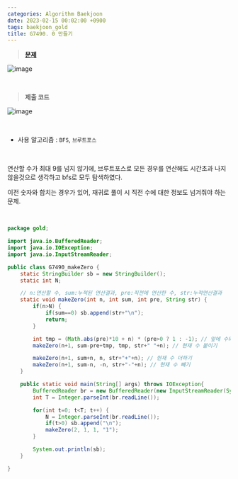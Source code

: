 ```yaml
---
categories: Algorithm Baekjoon
date: 2023-02-15 00:02:00 +0900
tags: baekjoon_gold
title: G7490. 0 만들기
---
```


> **[문제](https://www.acmicpc.net/problem/7490)**

![image](https://user-images.githubusercontent.com/80896077/219043638-7b38c555-9bec-46ba-b6e4-3e9e143b8d24.png)

<br>

> **제출 코드**

![image](https://user-images.githubusercontent.com/80896077/219043677-38d1ceab-7587-48c3-9826-c2e950e15adb.png)

<br>

- 사용 알고리즘 : `BFS`, `브루트포스`

<br>

연산할 수가 최대 9를 넘지 않기에, 브루트포스로 모든 경우를 연산해도 시간초과 나지 않을것으로 생각하고 bfs로 모두 탐색하였다.

이전 숫자와 합치는 경우가 있어, 재귀로 풀이 시 직전 수에 대한 정보도 넘겨줘야 하는 문제.

<br>

```java
package gold;

import java.io.BufferedReader;
import java.io.IOException;
import java.io.InputStreamReader;

public class G7490_makeZero {
	static StringBuilder sb = new StringBuilder();
	static int N;

	// n:연산할 수, sum:누적된 연산결과, pre:직전에 연산한 수, str:누적연산결과
	static void makeZero(int n, int sum, int pre, String str) {
		if(n>N) {
			if(sum==0) sb.append(str+"\n");
			return;
		}

		int tmp = (Math.abs(pre)*10 + n) * (pre>0 ? 1 : -1); // 앞에 수와 합쳐 만들어진 수
		makeZero(n+1, sum-pre+tmp, tmp, str+" "+n); // 현재 수 붙이기

		makeZero(n+1, sum+n, n, str+"+"+n); // 현재 수 더하기
		makeZero(n+1, sum-n, -n, str+"-"+n); // 현재 수 빼기
	}

	public static void main(String[] args) throws IOException{
		BufferedReader br = new BufferedReader(new InputStreamReader(System.in));
		int T = Integer.parseInt(br.readLine());

		for(int t=0; t<T; t++) {
			N = Integer.parseInt(br.readLine());
			if(t>0) sb.append("\n");
			makeZero(2, 1, 1, "1");
		}

		System.out.println(sb);
	}

}
```
